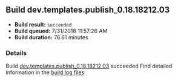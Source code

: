 ## Build dev.templates.publish_0.18.18212.03
- **Build result:** `succeeded`
- **Build queued:** 7/31/2018 11:57:26 AM
- **Build duration:** 76.61 minutes
### Details
Build [dev.templates.publish_0.18.18212.03](https://winappstudio.visualstudio.com/web/build.aspx?pcguid=a4ef43be-68ce-4195-a619-079b4d9834c2&builduri=vstfs%3a%2f%2f%2fBuild%2fBuild%2f26081) succeeded
Find detailed information in the [build log files](https://uwpctdiags.blob.core.windows.net/buildlogs/dev.templates.publish_0.18.18212.03_logs.zip)
